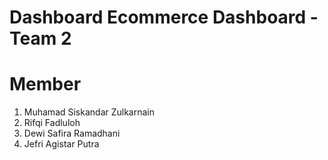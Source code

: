 # Dashboard Ecommerce Dashboard - Team 2

# Member
1. Muhamad Siskandar Zulkarnain
2. Rifqi Fadluloh
3. Dewi Safira Ramadhani
4. Jefri Agistar Putra